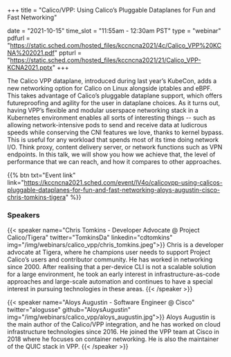 +++
title = "Calico/VPP: Using Calico’s Pluggable Dataplanes for Fun and Fast Networking"

date = "2021-10-15"
time_slot = "11:55am - 12:30am PST"
type = "webinar"
pdfurl =  "https://static.sched.com/hosted_files/kccncna2021/4c/Calico_VPP%20KCNA%202021.pdf"
ppturl = "https://static.sched.com/hosted_files/kccncna2021/21/Calico_VPP-KCNA2021.pptx"
+++

The Calico VPP dataplane, introduced during last year’s KubeCon, adds a new networking option for Calico on Linux alongside iptables and eBPF. This takes advantage of Calico’s pluggable dataplane support, which offers futureproofing and agility for the user in dataplane choices. As it turns out, having VPP’s flexible and modular userspace networking stack in a Kubernetes environment enables all sorts of interesting things -- such as allowing network-intensive pods to send and receive data at ludicrous speeds while conserving the CNI features we love, thanks to kernel bypass. This is useful for any workload that spends most of its time doing network I/O. Think proxy, content delivery server, or network functions such as VPN endpoints. In this talk, we will show you how we achieve that, the level of performance that we can reach, and how it compares to other approaches. 

{{% btn txt="Event link" link="https://kccncna2021.sched.com/event/lV4o/calicovpp-using-calicos-pluggable-dataplanes-for-fun-and-fast-networking-aloys-augustin-cisco-chris-tomkins-tigera" %}}


### Speakers

{{< speaker name="Chris Tomkins - Developer Advocate @ Project Calico/Tigera" twitter="TomkinsDa" linkedin="cdtomkins" img="/img/webinars/calico_vpp/chris_tomkins.jpeg">}}
Chris is a developer advocate at Tigera, where he champions user needs to support Project Calico’s users and 
contributor community. He has worked in networking since 2000. After realising that a per-device CLI is not a 
scalable solution for a large environment, he took an early interest in infrastructure-as-code approaches and 
large-scale automation and continues to have a special interest in pursuing technologies in these areas.
{{< /speaker >}}

{{< speaker name="Aloys Augustin - Software Engineer @ Cisco" twitter="alogusse" github="AloysAugustin" img="/img/webinars/calico_vpp/aloys_augustin.jpg">}}
Aloys Augustin is the main author of the Calico/VPP integration, and he has worked on cloud infrastructure technologies since 2016. He joined the VPP team at Cisco in 2018 where he focuses on container networking. He is also the maintainer of the QUIC stack in VPP.
{{< /speaker >}}

